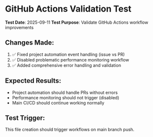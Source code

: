 # GitHub Actions Validation Test

**Test Date**: 2025-09-11
**Test Purpose**: Validate GitHub Actions workflow improvements

## Changes Made:
1. ✅ Fixed project automation event handling (issue vs PR)
2. ✅ Disabled problematic performance monitoring workflow
3. ✅ Added comprehensive error handling and validation

## Expected Results:
- Project automation should handle PRs without errors
- Performance monitoring should not trigger (disabled)
- Main CI/CD should continue working normally

## Test Trigger:
This file creation should trigger workflows on main branch push.
